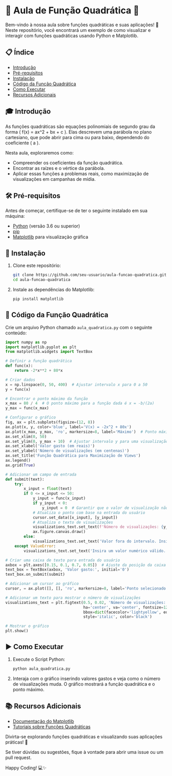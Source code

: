 # 🌟 Aula de Função Quadrática 🌟

Bem-vindo à nossa aula sobre funções quadráticas e suas aplicações! 🚀
Neste repositório, você encontrará um exemplo de como visualizar e interagir com funções quadráticas usando Python e Matplotlib.

## 📋 Índice

- [Introdução](#🎓-introdução)
- [Pré-requisitos](#🛠-pré-requisitos)
- [Instalação](#🚀-instalação)
- [Código da Função Quadrática](#📝-código-da-função-quadrática)
- [Como Executar](#▶️-como-executar)
- [Recursos Adicionais](#📚-recursos-adicionais)

## 🎓 Introdução

As funções quadráticas são equações polinomiais de segundo grau da forma \( f(x) = ax^2 + bx + c \). Elas descrevem uma parábola no plano cartesiano, que pode abrir para cima ou para baixo, dependendo do coeficiente \( a \). 

Nesta aula, exploraremos como:

- Compreender os coeficientes da função quadrática.
- Encontrar as raízes e o vértice da parábola.
- Aplicar essas funções a problemas reais, como maximização de visualizações em campanhas de mídia.

## 🛠 Pré-requisitos

Antes de começar, certifique-se de ter o seguinte instalado em sua máquina:

- [Python](https://www.python.org/) (versão 3.6 ou superior)
- [pip](https://pip.pypa.io/en/stable/installation/)
- [Matplotlib](https://matplotlib.org/) para visualização gráfica

## 🚀 Instalação

1. Clone este repositório:

    ```bash
    git clone https://github.com/seu-usuario/aula-funcao-quadratica.git
    cd aula-funcao-quadratica
    ```

2. Instale as dependências do Matplotlib:

    ```bash
    pip install matplotlib
    ```

## 📝 Código da Função Quadrática

Crie um arquivo Python chamado `aula_quadratica.py` com o seguinte conteúdo:

```python
import numpy as np
import matplotlib.pyplot as plt
from matplotlib.widgets import TextBox

# Definir a função quadrática
def func(x):
    return -2*x**2 + 80*x

# Criar dados
x = np.linspace(0, 50, 400)  # Ajustar intervalo x para 0 a 50
y = func(x)

# Encontrar o ponto máximo da função
x_max = 80 / 4  # O ponto máximo para a função dada é x = -b/(2a)
y_max = func(x_max)

# Configurar o gráfico
fig, ax = plt.subplots(figsize=(12, 8))
ax.plot(x, y, color='blue', label='V(x) = -2x^2 + 80x')
ax.plot(x_max, y_max, 'ro', markersize=8, label='Máximo')  # Ponto máximo
ax.set_xlim(0, 50)
ax.set_ylim(0, y_max + 10)  # Ajustar intervalo y para uma visualização melhor
ax.set_xlabel('Valor gasto (em reais)')
ax.set_ylabel('Número de visualizações (em centenas)')
ax.set_title('Função Quadrática para Maximização de Views')
ax.legend()
ax.grid(True)

# Adicionar um campo de entrada
def submit(text):
    try:
        x_input = float(text)
        if 0 <= x_input <= 50:
            y_input = func(x_input)
            if y_input < 0:
                y_input = 0  # Garantir que o valor de visualização não seja negativo
            # Atualiza o ponto com base na entrada do usuário
            cursor.set_data([x_input], [y_input])
            # Atualiza o texto de visualizações
            visualizations_text.set_text(f'Número de visualizações: {y_input:.2f} centenas')
            ax.figure.canvas.draw()
        else:
            visualizations_text.set_text('Valor fora do intervalo. Insira um valor entre 0 e 50.')
    except ValueError:
        visualizations_text.set_text('Insira um valor numérico válido.')

# Criar uma caixa de texto para entrada do usuário
axbox = plt.axes([0.15, 0.1, 0.7, 0.05])  # Ajuste da posição da caixa de texto
text_box = TextBox(axbox, 'Valor gasto:', initial='0')
text_box.on_submit(submit)

# Adicionar um cursor ao gráfico
cursor, = ax.plot([], [], 'ro', markersize=8, label='Ponto selecionado')

# Adicionar um texto para mostrar o número de visualizações
visualizations_text = plt.figtext(0.5, 0.02, 'Número de visualizações: 0.00 centenas', 
                                  ha='center', va='center', fontsize=12, 
                                  bbox=dict(facecolor='lightyellow', edgecolor='black', boxstyle='round,pad=0.5'),
                                  style='italic', color='black')

# Mostrar o gráfico
plt.show()
```

## ▶️ Como Executar

1. Execute o Script Python:

    ```bash
    python aula_quadratica.py
    ```

2. Interaja com o gráfico inserindo valores gastos e veja como o número de visualizações muda. O gráfico mostrará a função quadrática e o ponto máximo.

## 📚 Recursos Adicionais

- [Documentação do Matplotlib](https://matplotlib.org/stable/contents.html)
- [Tutoriais sobre Funções Quadráticas](https://www.khanacademy.org/math/algebra/x2f8bb115bf00530d:quadratics)

  

Divirta-se explorando funções quadráticas e visualizando suas aplicações práticas! 🚀

Se tiver dúvidas ou sugestões, fique à vontade para abrir uma issue ou um pull request.

Happy Coding! 💻✨



